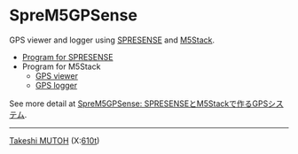 # SpreM5GPSense
GPS viewer and logger using [SPRESENSE](https://developer.sony.com/ja/spresense) and [M5Stack](https://m5stack.com/).
- [Program for SPRESENSE](examples/SPRESENSE/)
- Program for M5Stack
  - [GPS viewer](examples/M5Stack_viewer/)
  - [GPS logger](examples/M5Stack/)

See more detail at [SpreM5GPSense: SPRESENSEとM5Stackで作るGPSシステム](https://elchika.com/article/822e2b64-3f4a-4bbf-b4d6-03f1a059b858/).

---
[Takeshi MUTOH](https://scrapbox.io/610t/610t) (X:[610t](https://x.com/610t))
